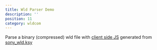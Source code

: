 ```yaml
---
title: Wld Parser Demo
description: ''
position: 11
category: wldcom
---
```


Parse a binary (compressed) wld file with [client side JS](/kaitai/js-parsers#sonywldjs) generated from [sony_wld.ksy](/kaitai/structs#sony_wldksy)

<wld-file></wld-file>
